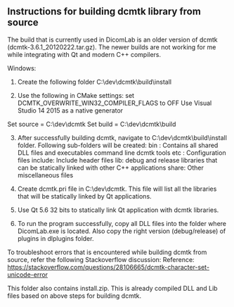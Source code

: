 ## Instructions for building dcmtk library from source

The build that is currently used in DicomLab is an older version of dcmtk (dcmtk-3.6.1_20120222.tar.gz). The newer builds are not working for me while integrating with Qt and modern C++ compilers.

Windows:
1. Create the following folder
C:\dev\dcmtk\build\install

2. Use the following in CMake settings:
set DCMTK_OVERWRITE_WIN32_COMPILER_FLAGS to OFF
Use Visual Studio 14 2015 as a native generator

Set source = C:\dev\dcmtk
Set build = C:\dev\dcmtk\build


3. After successfully building dcmtk, navigate to C:\dev\dcmtk\build\install folder. Following sub-folders will be created:
bin : Contains all shared DLL files and executables command line dcmtk tools
etc : Configuration files
include: Include header files
lib: debug and release libraries that can be statically linked with other C++ applications
share: Other miscellaneous files
 

4. Create dcmtk.pri file in C:\dev\dcmtk. This file will list all the libraries that will be statically linked by Qt applications.


5. Use Qt 5.6 32 bits to statically link Qt application with dcmtk libraries.


6. To run the program successfully, copy all DLL files into the folder where DicomLab.exe is located.
Also copy the right version (debug/release) of plugins in dlplugins folder.

To troubleshoot errors that is encountered while building dcmtk from source, refer the following Stackoverflow discussion:
Reference: https://stackoverflow.com/questions/28106665/dcmtk-character-set-unicode-error

This folder also contains install.zip. This is already compiled DLL and Lib files based on above steps for building dcmtk.
